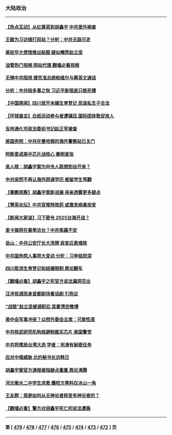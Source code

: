 ### 大陆政治
---
#### [【热点互动】从红黄蓝到胡鑫宇 中共里外祸害](../../pages/ncid277/n13919063.md?02010045) 
#### [王毅为习访俄打前站？分析：中共无路可走](../../pages/ncid277/n13919425.md?02010045) 
#### [美驻华大使馆推出贴图 疑似嘲弄赵立坚](../../pages/ncid277/n13919422.md?02010045) 
#### [油管热门视频 网站代理 翻墙必看视频](http://138.2.39.72:81/youtube.html?epic-marker?02010045)
#### [无惧中共阻挠 捷克准总统帕维尔与蔡英文通话](../../pages/ncid277/n13919088.md?02010045) 
#### [分析：中共陷多事之秋 习近平新班底只能死撑](../../pages/ncid277/n13919336.md?02010045) 
#### [【中国禁闻】四川放开未婚生育登记 民讽私生子合法](../../pages/ncid277/n13918949.md?02010045) 
#### [【环球直击】白纸运动参与者遭镇压 国际团体敦促放人](../../pages/ncid277/n13918979.md?02010045) 
#### [吉林通化市政法委前书记赵正军被查](../../pages/ncid277/n13919268.md?02010045) 
#### [美国务院：中共在曼哈顿的海外警察站已关门](../../pages/ncid277/n13919091.md?02010045) 
#### [阿斯麦成美中芯片战核心 秦刚紧张](../../pages/ncid277/n13919001.md?02010045) 
#### [吴人晓：胡鑫宇案为何令人联想到谷开来？](../../pages/ncid277/n13918681.md?02010045) 
#### [中共突然不再认海外网课学历 被留学生骂翻](../../pages/ncid277/n13918983.md?02010045) 
#### [【秦鹏观察】胡鑫宇案新进展 母亲透露更多疑点](../../pages/ncid277/n13919022.md?02010045) 
#### [【菁英论坛】中共官推特效药 或激发病毒突变](../../pages/ncid277/n13918982.md?02010045) 
#### [【新闻大家谈】习下密令 2025台海开战？](../../pages/ncid277/n13918835.md?02010045) 
#### [麦卡锡将在春季访台？中共焦躁不安](../../pages/ncid277/n13918837.md?02010045) 
#### [岳山：中共公安厅长大洗牌 政变后患难除](../../pages/ncid277/n13918577.md?02010045) 
#### [中共国务院人事将大变动 分析：习李结怨深](../../pages/ncid277/n13918334.md?02010045) 
#### [四川取消生育登记和结婚限制 舆论翻车](../../pages/ncid277/n13918697.md?02010045) 
#### [【翻墙必看】胡鑫宇之死官方说法漏洞百出](../../pages/ncid277/n13918424.md?02010045) 
#### [汪洋低调现身首都剧场看话剧 引热议](../../pages/ncid277/n13918230.md?02010045) 
#### [“战狼”赵立坚被调职后 其妻清空微博](../../pages/ncid277/n13918090.md?02010045) 
#### [美中会军事冲突？众院外委会主席：可能性高](../../pages/ncid277/n13918068.md?02010045) 
#### [中共核武研究机构规避制裁买芯片 美国警觉](../../pages/ncid277/n13918033.md?02010045) 
#### [中共将搅局台湾大选 学者：宋涛有秘密任务](../../pages/ncid277/n13917934.md?02010045) 
#### [应对中俄威胁 北约秘书长访韩日](../../pages/ncid277/n13917930.md?02010045) 
#### [胡鑫宇案官方通报被指疑点重重 舆论沸腾](../../pages/ncid277/n13917798.md?02010045) 
#### [河北衡水二中学生求救 爆校方黑料仅冰山一角](../../pages/ncid277/n13917519.md?02010045) 
#### [王友群：我是如何从无神论者转变有神论者的？](../../pages/ncid277/n13917507.md?02010045) 
#### [【翻墙必看】警方对胡鑫宇死亡的说法遭轰](../../pages/ncid277/n13917608.md?02010045) 

---
#### 第 [ [479](./479.md?02010045) / [478](./478.md?02010045) / [477](./477.md?02010045) / [476](./476.md?02010045) / [475](./475.md?02010045) / [474](./474.md?02010045) / [473](./473.md?02010045) / [472](./472.md?02010045) ] 页
